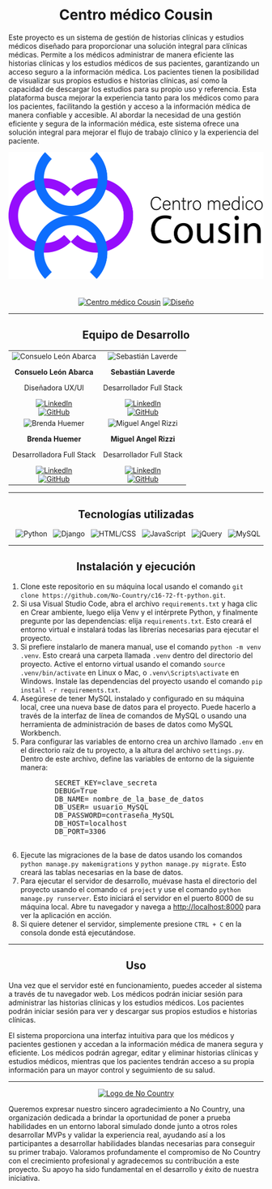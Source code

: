 <h1 align="center">Centro médico Cousin</h1>
<p>Este proyecto es un sistema de gestión de historias clínicas y estudios médicos diseñado para proporcionar una solución integral para clínicas médicas. Permite a los médicos administrar de manera eficiente las historias clínicas y los estudios médicos de sus pacientes, garantizando un acceso seguro a la información médica. Los pacientes tienen la posibilidad de visualizar sus propios estudios e historias clínicas, así como la capacidad de descargar los estudios para su propio uso y referencia. Esta plataforma busca mejorar la experiencia tanto para los médicos como para los pacientes, facilitando la gestión y acceso a la información médica de manera confiable y accesible. Al abordar la necesidad de una gestión eficiente y segura de la información médica, este sistema ofrece una solución integral para mejorar el flujo de trabajo clínico y la experiencia del paciente.</p>
<div align=center >
    <img src="./project/static_dev/images/logos/logo_png.png" class="img-logo" alt="Centro médico Cousin" height=250 >
</div>

<br>
<br>
<div align=center >
    <a href="https://cmcousin.pythonanywhere.com/"><img src="https://img.shields.io/badge/Deploy-%230082CE.svg?logo=google-chrome&logoColor=white" alt="Centro médico Cousin" style="height: 30px;"></a>
    <a href="https://www.figma.com/file/074dMWcYVHDnTCOBEtKUmy/Proyecto-CM-Cousin?type=design&node-id=0-1&mode=design&t=TEvUbK6RN9kzfOlr-0"><img src="https://img.shields.io/badge/Dise%C3%B1o-%23F24E1E.svg?logo=figma&logoColor=white" alt="Diseño" style="height: 30px;"></a>
</div>

<hr>

<h2 align="center">Equipo de Desarrollo</h2>

<table align="center">
  <tr>
    <td align="center">
      <img src="https://media.licdn.com/dms/image/D4D03AQHEUMBZW5Xwdg/profile-displayphoto-shrink_800_800/0/1695943376792?e=1715212800&v=beta&t=_d6iyef9wZ_ndapJIcveQV4iksKU3szGPqRNCx4ejJE" alt="Consuelo León Abarca" height=200 width=200>
      <p><strong>Consuelo León Abarca</strong></p>
      <p>Diseñadora UX/UI</p>
      <a href="https://www.linkedin.com/in/consuelo-leon-abarca/">
        <img src="https://img.shields.io/badge/LinkedIn-%230077B5.svg?logo=linkedin&logoColor=white" alt="LinkedIn">
      </a> 
      <br>
      <a href="https://github.com/consuelo0595">
        <img src="https://img.shields.io/badge/GitHub-%23181717.svg?logo=github&logoColor=white" alt="GitHub">
      </a>    
    </td>
    <td align="center">
      <img src="https://avatars.githubusercontent.com/u/151546685?v=4" alt="Sebastián Laverde" height=200 width=200>
      <p><strong>Sebastián Laverde</strong></p>
      <p>Desarrollador Full Stack</p>
      <a href="https://www.linkedin.com/in/sebastian-laverde-51a33715b/"">
        <img src="https://img.shields.io/badge/LinkedIn-%230077B5.svg?logo=linkedin&logoColor=white" alt="LinkedIn">
      </a> 
      <br>
      <a href="https://github.com/sbtn63">
        <img src="https://img.shields.io/badge/GitHub-%23181717.svg?logo=github&logoColor=white" alt="GitHub">
      </a>    
    </td>
</tr>
<tr>
    <td align="center">
      <img src="https://avatars.githubusercontent.com/u/89327840?v=4" alt="Brenda Huemer" height=200 width=200>
      <p><strong>Brenda Huemer</strong></p>
      <p>Desarrolladora Full Stack</p>
      <a href="https://www.linkedin.com/in/brenda-huemer/">
        <img src="https://img.shields.io/badge/LinkedIn-%230077B5.svg?logo=linkedin&logoColor=white" alt="LinkedIn">
      </a> 
      <br>
      <a href="https://github.com/brxndxz">
        <img src="https://img.shields.io/badge/GitHub-%23181717.svg?logo=github&logoColor=white" alt="GitHub">
      </a>    
    </td>
    <td align="center">
      <img src="https://media.licdn.com/dms/image/D4D03AQGj9Hcc9uny1Q/profile-displayphoto-shrink_800_800/0/1704305853538?e=1715212800&v=beta&t=QTiOgUX7qXPp4Lg2BYj0qURK35hB1DWsX2RwUJ4dO3Y" alt="Miguel Angel Rizzi" height=200 width=200>
      <p><strong>Miguel Angel Rizzi</strong></p>
      <p>Desarrollador Full Stack</p>
      <a href="https://linkedin.com/in/miguel-angel-rizzi">
        <img src="https://img.shields.io/badge/LinkedIn-%230077B5.svg?logo=linkedin&logoColor=white" alt="LinkedIn">
      </a> 
      <br>
      <a href="https://github.com/MiguelRizzi">
        <img src="https://img.shields.io/badge/GitHub-%23181717.svg?logo=github&logoColor=white" alt="GitHub">
      </a>
    </td>
  </tr>
</table>

<hr>

<h2 align="center">Tecnologías utilizadas</h2>
<div align="center">
  <img src="https://img.shields.io/badge/Python-%233776AB.svg?logo=python&logoColor=white" alt="Python">
  <img src="https://img.shields.io/badge/Django-%23092E20.svg?logo=django&logoColor=white" alt="Django">
  <img src="https://img.shields.io/badge/HTML/CSS-%23E34F26.svg?logo=html5&logoColor=white" alt="HTML/CSS">
  <img src="https://img.shields.io/badge/JavaScript-%23F7DF1E.svg?logo=javascript&logoColor=black" alt="JavaScript">
  <img src="https://img.shields.io/badge/jQuery-%230769AD.svg?logo=jquery&logoColor=white" alt="jQuery">
  <img src="https://img.shields.io/badge/MySQL-%2300758F.svg?logo=mysql&logoColor=white" alt="MySQL">
</div>

<hr>

<h2 align="center">Instalación y ejecución</h2>

<ol>
    <li>Clone este repositorio en su máquina local usando el comando <code>git clone https://github.com/No-Country/c16-72-ft-python.git</code>.</li>
    <li>Si usa Visual Studio Code, abra el archivo <code>requirements.txt</code> y haga clic en Crear ambiente, luego elija Venv y el intérprete Python, y finalmente 
    pregunte por las dependencias: elija <code>requirements.txt</code>. Esto creará el entorno virtual e instalará todas las librerías necesarias para ejecutar el proyecto. 
    </li>
    <li>Si prefiere instalarlo de manera manual, use el comando <code>python -m venv .venv</code>. Esto creará una carpeta llamada <code>.venv</code> dentro del directorio      del proyecto. Active el entorno virtual usando el comando <code>source .venv/bin/activate</code> en Linux o Mac, o <code>.venv\Scripts\activate</code> en Windows.           Instale las dependencias del proyecto usando el comando <code>pip install -r requirements.txt</code>.</li>
    <li>Asegúrese de tener MySQL instalado y configurado en su máquina local, cree una nueva base de datos para el proyecto. Puede hacerlo a través de la interfaz de línea de comandos de MySQL o usando una herramienta de administración de bases de datos como MySQL Workbench.</li>
    <li>Para configurar las variables de entorno crea un archivo llamado <code>.env</code> en el directorio raíz de tu proyecto, a la altura del archivo <code>settings.py</code>. Dentro de este archivo, define las variables de entorno de la siguiente manera:<br>
    <pre>
        SECRET_KEY=clave_secreta
        DEBUG=True
        DB_NAME= nombre_de_la_base_de_datos
        DB_USER= usuario_MySQL
        DB_PASSWORD=contraseña_MySQL
        DB_HOST=localhost
        DB_PORT=3306
    </pre>
    </li>
    <li>Ejecute las migraciones de la base de datos usando los comandos <code>python manage.py makemigrations</code> y <code>python manage.py migrate</code>. Esto creará las tablas necesarias en la base de datos.</li>
    <li>Para ejecutar el servidor de desarrollo, muévase hasta el directorio del proyecto usando el comando <code>cd project</code> y use el comando <code>python manage.py runserver</code>. Esto iniciará el servidor en el puerto 8000 de su máquina local. Abre tu navegador y navega a <a href="http://localhost:8000">http://localhost:8000</a> para ver la aplicación en acción.</li>
    <li>Si quiere detener el servidor, simplemente presione <code>CTRL + C</code> en la consola donde está ejecutándose.</li>
</ol>

<hr>

<h2 align="center">Uso</h2>

<p>Una vez que el servidor esté en funcionamiento, puedes acceder al sistema a través de tu navegador web. Los médicos podrán iniciar sesión para administrar las historias clínicas y los estudios médicos. Los pacientes podrán iniciar sesión para ver y descargar sus propios estudios e historias clínicas.

El sistema proporciona una interfaz intuitiva para que los médicos y pacientes gestionen y accedan a la información médica de manera segura y eficiente. Los médicos podrán agregar, editar y eliminar historias clínicas y estudios médicos, mientras que los pacientes tendrán acceso a su propia información para un mayor control y seguimiento de su salud.</p>

<hr>

<a href="https://www.nocountry.tech" target="_blank">
  <div align="center">
    <img src="https://assets-global.website-files.com/65773955177041dbf059ed20/6584760759a54bef40894700_Logo%20navbar.svg" alt="Logo de No Country" height="60">
  </div>
</a>

<p>Queremos expresar nuestro sincero agradecimiento a No Country, una organización dedicada a brindar la oportunidad de poner a prueba habilidades en un entorno laboral simulado donde junto a otros roles desarrollar MVPs y validar la experiencia real, ayudando así a los participantes a desarrollar habilidades blandas necesarias para conseguir su primer trabajo. Valoramos profundamente el compromiso de No Country con el crecimiento profesional y agradecemos su contribución a este proyecto. Su apoyo ha sido fundamental en el desarrollo y éxito de nuestra iniciativa.</p>
